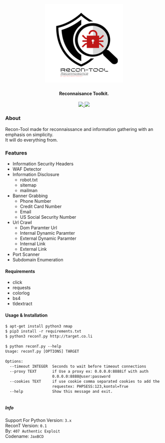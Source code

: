 <h1 align="center">
    <br>
    <a href="https://github.com/jaxBCD/ReconT">
    <img src="src/utils/reconT.png" alt="ReconT" width="250" height="250">
    </a>
    <br>    
</h1>

<h4 align="center">Reconnaisance Toolkit.</h4>
<p align="center">
   <a href="https://github.com/jaxBCD/ReconT">
      <img src="https://img.shields.io/badge/👣-Recon--T-green.svg">
   </a>
   
   <a href="https://www.python.org">
      <img src="https://img.shields.io/badge/python-3.x-blue.svg">
   </a>
</p>

### About
 Recon-Tool made for reconnaissance and information gathering with an emphasis on simplicity.<br> 
 It will do everything from.</br>

### Features
 * Information Security Headers
 * WAF Detector
 * Information Disclosure
   - robot.txt
   - sitemap
   - mailman 
 * Banner Grabbing
   - Phone Number
   - Credit Card Number
   - Email 
   - US Social Security Number
 * Url Crawl
   - Dom Paramter Url
   - Internal Dynamic Paramter
   - External Dynamic Paramter
   - Internal Link
   - External Link
 * Port Scanner
 * Subdomain Enumeration


#### Requirements
 * click
 * requests
 * colorlog
 * bs4
 * tldextract

#### Usage & Installation
 ```
 $ apt-get install python3 nmap
 $ pip3 install -r requirements.txt
 $ python3 reconT.py http://target.co.li
 
 $ python reconT.py --help
 Usage: reconT.py [OPTIONS] TARGET
 
 Options:
   --timeout INTEGER  Seconds to wait before timeout connections
   --proxy TEXT       if Use a proxy ex: 0.0.0.0:8888if with auth
                      0.0.0.0:8888@user:password
   --cookies TEXT     if use cookie comma separated cookies to add the
                      requestex: PHPSESS:123,kontol=True
   --help             Show this message and exit.
   
 ```

##### Info
 Support For Python Version: ```3.x```<br>
 ReconT Version: ```0.1```<br>
 By: ```407 Authentic Exploit ```<br>
 Codename: ```JaxBCD```<br>
 





  

  